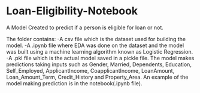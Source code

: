 # Loan-Eligibility-Notebook
A Model Created to predict if a person is eligible for loan or not.

The folder contains:
-A csv file which is the dataset used for building the model.
-A .ipynb file where EDA was done on the dataset and the model was built using a machine learning algorithm known as Logistic Regression.
-A .pkl file which is the actual model saved in a pickle file. The model makes predictions taking inputs such as Gender, Married, Dependents, Education, Self_Employed, ApplicantIncome, CoapplicantIncome, LoanAmount, Loan_Amount_Term, Credit_History and Property_Area.
An example of the model making prediction is in the notebook(.ipynb file).
